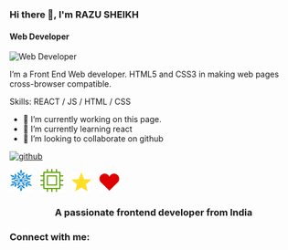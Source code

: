 ### Hi there 👋, I'm RAZU SHEIKH
#### Web Developer
![Web Developer](https://miro.medium.com/v2/resize:fit:900/1*b29pJKZqp6Jxb3rd9QlJiw.png)

I’m a Front End Web developer. HTML5 and CSS3 in making web pages cross-browser compatible.

Skills: REACT / JS / HTML / CSS

- 🔭 I’m currently working on this page. 
- 🌱 I’m currently learning react 
- 👯 I’m looking to collaborate on github 


[<img src='https://cdn.jsdelivr.net/npm/simple-icons@3.0.1/icons/github.svg' alt='github' height='40'>](https://github.com/https://github.com/razu351724)  

<a href='https://archiveprogram.github.com/'><img src='https://raw.githubusercontent.com/acervenky/animated-github-badges/master/assets/acbadge.gif' width='40' height='40'></a> <a href='https://docs.github.com/en/developers'><img src='https://raw.githubusercontent.com/acervenky/animated-github-badges/master/assets/devbadge.gif' width='40' height='40'></a> <a href='https://stars.github.com/'><img src='https://raw.githubusercontent.com/acervenky/animated-github-badges/master/assets/starbadge.gif' width='35' height='35'></a> <a href='https://docs.github.com/en/github/supporting-the-open-source-community-with-github-sponsors'><img src='https://raw.githubusercontent.com/acervenky/animated-github-badges/master/assets/sponsorbadge.gif' width='35' height='35'></a> 


<h3 align="center">A passionate frontend developer from India</h3>

<h3 align="left">Connect with me:</h3>
<p align="left">
</p>
